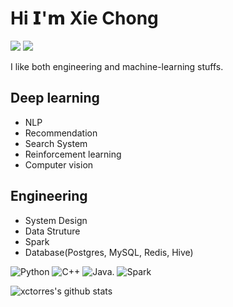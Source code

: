 # Hi 𝗜'𝗺 Xie Chong

[![](https://img.shields.io/badge/-@xctorres-%23181717?style=flat-square&logo=github)](https://github.com/xctorres)
[![](https://img.shields.io/website?color=0ab9e6&style=flat-square&up_message=xctorres&url=https%3A%2F%2Fxctorres.github.io/)](https://xctorres.github.io/)

I like both engineering and machine-learning stuffs. 
## Deep learning 
- NLP
- Recommendation  
- Search System 
- Reinforcement learning  
- Computer vision  

## Engineering
- System Design  
- Data Struture
- Spark  
- Database(Postgres, MySQL, Redis, Hive)

![Python](https://img.shields.io/badge/-Python-%231572B6?style=flat-square&logo=python&logoColor=white)
![C++](https://img.shields.io/badge/-C++-%23E44D27?style=flat-square&logo=c++)
![Java](https://img.shields.io/badge/-Java-007ACC?style=flat-square&logo=java). 
![Spark](https://img.shields.io/badge/-Spark-%231572B6?style=flat-square&logo=Spark&logoColor=white)

![xctorres's github stats](https://github-readme-stats.vercel.app/api?username=xcTorres&show_icons=true&theme=dracula)
